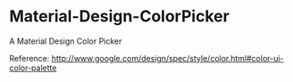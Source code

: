 Material-Design-ColorPicker
===========================

A Material Design Color Picker

Reference: <http://www.google.com/design/spec/style/color.html#color-ui-color-palette>
